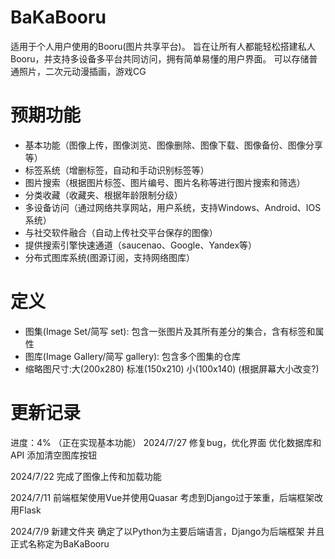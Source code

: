 # **BaKaBooru**

适用于个人用户使用的Booru(图片共享平台)。
旨在让所有人都能轻松搭建私人Booru，并支持多设备多平台共同访问，拥有简单易懂的用户界面。
可以存储普通照片，二次元动漫插画，游戏CG

# 预期功能

- 基本功能（图像上传，图像浏览、图像删除、图像下载、图像备份、图像分享等）
- 标签系统（增删标签，自动和手动识别标签等）
- 图片搜索（根据图片标签、图片编号、图片名称等进行图片搜索和筛选）
- 分类收藏（收藏夹、根据年龄限制分级）
- 多设备访问（通过网络共享网站，用户系统，支持Windows、Android、IOS系统）
- 与社交软件融合（自动上传社交平台保存的图像）
- 提供搜索引擎快速通道（saucenao、Google、Yandex等）
- 分布式图库系统(图源订阅，支持网络图库）

# 定义

- 图集(Image Set/简写 set): 包含一张图片及其所有差分的集合，含有标签和属性
- 图库(Image Gallery/简写 gallery): 包含多个图集的仓库
- 缩略图尺寸:大(200x280) 标准(150x210) 小(100x140) (根据屏幕大小改变?)

# 更新记录

进度：4% （正在实现基本功能）
2024/7/27
修复bug，优化界面
优化数据库和API
添加清空图库按钮


2024/7/22
完成了图像上传和加载功能

2024/7/11
前端框架使用Vue并使用Quasar
考虑到Django过于笨重，后端框架改用Flask

2024/7/9 
新建文件夹
确定了以Python为主要后端语言，Django为后端框架
并且正式名称定为BaKaBooru